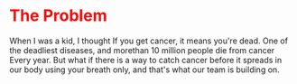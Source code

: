 <h1 style="color:red;">The Problem</h1>

When I was a kid, I thought If you get cancer, it means you're dead. One of the deadliest diseases, and morethan 10 million people die from cancer Every year. But what if there is a way to catch cancer before it spreads in our body using your breath only, and that's what our team is building on.



